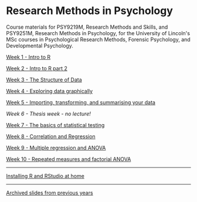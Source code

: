 # Research Methods in Psychology 

Course materials for PSY9219M, Research Methods and Skills, and PSY9251M, Research Methods in Psychology, for the University of Lincoln's MSc courses in Psychological Research Methods, Forensic Psychology, and Developmental Psychology.

[Week 1 - Intro to R](Week-1-intro-to-R.html)

[Week 2 - Intro to R part 2](Week-2-Basic_R.html)

[Week 3 - The Structure of Data](Week-3-More-on-Data.html)

[Week 4 - Exploring data graphically](Week-4-Exploring-data-graphically.html)

[Week 5 - Importing, transforming, and summarising your data](Week-5-Import-and-wrangling.html)

*Week 6 - Thesis week - no lecture!*

[Week 7 - The basics of statistical testing](Week-7-NHST-two-means.html)

[Week 8 - Correlation and Regression](Week-8-Correlation-Regression.html)

[Week 9 - Multiple regression and ANOVA](Week-9-Multi-Regression-ANOVA.html)

[Week 10 - Repeated measures and factorial ANOVA](Week-10-Repeated-and-Factorial-ANOVA.html)

---
[Installing R and RStudio at home](Installing-R.html)

---
[Archived slides from previous years](archived/README.html)